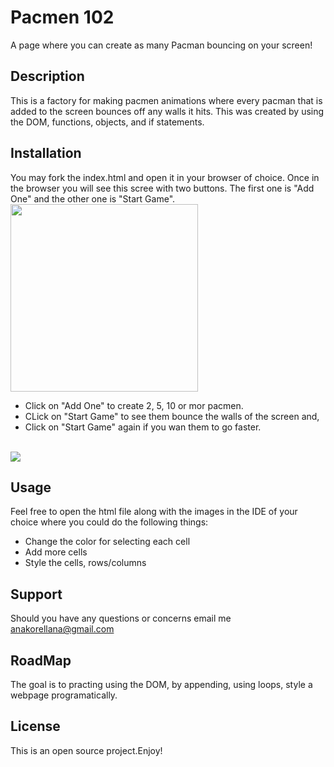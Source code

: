 # Pacmen 102
A page where you can create as many Pacman bouncing on your screen!


<h2>Description</h2>

This is a factory for making pacmen animations where every pacman that is added to the screen bounces off any walls it hits.
This was created by using the DOM, functions, objects, and if statements.


<h2>Installation</h2>
You may fork the index.html and open it in your browser of choice. Once in the browser you will see this scree with two buttons.
The first one is "Add One" and the other one is "Start Game". 

<img src="grid.png" height="300"/>
<br>

+ Click on "Add One" to create 2, 5, 10 or mor pacmen.
+ CLick on "Start Game" to see them bounce the walls of the screen and,
+ Click on "Start Game" again if you wan them to go faster.

<br>
<img src="grid1.png">


<h2>Usage</h2>


Feel free to open the html file along with the images in the IDE of your choice where you could do the following things:

+ Change the color for selecting each cell
+ Add more cells
+ Style the cells, rows/columns

<h2>Support</h2>

Should you have any questions or concerns email me anakorellana@gmail.com

<h2>RoadMap</h2>

The goal is to practing using the DOM, by appending, using loops, style a webpage programatically.

<h2>License</h2>

This is an open source project.Enjoy!


